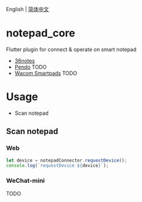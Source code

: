 English | [简体中文](./README-CN.md)

# notepad_core
Flutter plugin for connect & operate on smart notepad

- [36notes](https://www.36notes.com)
- [Pendo](http://www.pendo-tech.com) TODO
- [Wacom Smartpads](https://www.wacom.com/en-us/products/smartpads) TODO

# Usage
- Scan notepad

## Scan notepad

### Web

```js
let device = notepadConnector.requestDevice();
console.log(`requestDevice ${device}`);
```

### WeChat-mini

TODO
